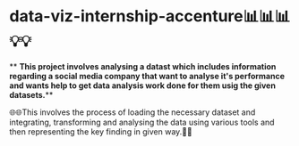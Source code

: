 # data-viz-internship-accenture📊📊📊💡💡

** **This project involves analysing a datast which includes information regarding a social media company that want to analyse it's performance and wants help to get data analysis work done for them usig the given datasets.****

🌐🌐This involves the process of loading the necessary dataset and integrating, transforming and analysing the data using various tools and then representing the key finding in given way.🌟🌟
